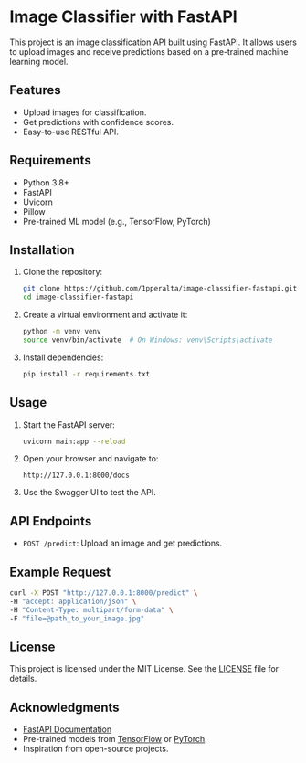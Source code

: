 # Image Classifier with FastAPI

This project is an image classification API built using FastAPI. It allows users to upload images and receive predictions based on a pre-trained machine learning model.

## Features

- Upload images for classification.
- Get predictions with confidence scores.
- Easy-to-use RESTful API.

## Requirements

- Python 3.8+
- FastAPI
- Uvicorn
- Pillow
- Pre-trained ML model (e.g., TensorFlow, PyTorch)

## Installation

1. Clone the repository:
    ```bash
    git clone https://github.com/1pperalta/image-classifier-fastapi.git
    cd image-classifier-fastapi
    ```

2. Create a virtual environment and activate it:
    ```bash
    python -m venv venv
    source venv/bin/activate  # On Windows: venv\Scripts\activate
    ```

3. Install dependencies:
    ```bash
    pip install -r requirements.txt
    ```

## Usage

1. Start the FastAPI server:
    ```bash
    uvicorn main:app --reload
    ```

2. Open your browser and navigate to:
    ```
    http://127.0.0.1:8000/docs
    ```

3. Use the Swagger UI to test the API.

## API Endpoints

- `POST /predict`: Upload an image and get predictions.

## Example Request

```bash
curl -X POST "http://127.0.0.1:8000/predict" \
-H "accept: application/json" \
-H "Content-Type: multipart/form-data" \
-F "file=@path_to_your_image.jpg"
```

## License

This project is licensed under the MIT License. See the [LICENSE](LICENSE) file for details.

## Acknowledgments

- [FastAPI Documentation](https://fastapi.tiangolo.com/)
- Pre-trained models from [TensorFlow](https://www.tensorflow.org/) or [PyTorch](https://pytorch.org/).
- Inspiration from open-source projects.
